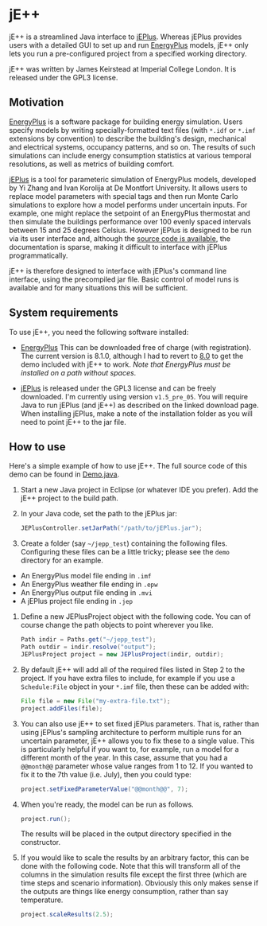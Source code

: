 # jE++

jE++ is a streamlined Java interface to [jEPlus](http://www.jeplus.org/).  Whereas jEPlus provides users with a detailed GUI to set up and run [EnergyPlus](http://apps1.eere.energy.gov/buildings/energyplus/) models, jE++ only lets you run a pre-configured project from a specified working directory.  

jE++ was written by James Keirstead at Imperial College London.  It is released under the GPL3 license.

## Motivation

[EnergyPlus](http://apps1.eere.energy.gov/buildings/energyplus/) is a software package for building energy simulation.  Users specify models by writing specially-formatted text files (with `*.idf` or `*.imf` extensions by convention)  to describe the building's design, mechanical and electrical systems, occupancy patterns, and so on.  The results of such simulations can include energy consumption statistics at various temporal resolutions, as well as metrics of building comfort.

[jEPlus](http://www.jeplus.org/) is a tool for parameteric simulation of EnergyPlus models, developed by Yi Zhang and Ivan Korolija at De Montfort University.  It allows users to replace model parameters with special tags and then run Monte Carlo simulations to explore how a model performs under uncertain inputs.  For example, one might replace the setpoint of an EnergyPlus thermostat and then simulate the buildings performance over 100 evenly spaced intervals between 15 and 25 degrees Celsius.  However jEPlus is designed to be run via its user interface and, although the [source code is available](http://sourceforge.net/p/jeplus/code/HEAD/tree/), the documentation is sparse, making it difficult to interface with jEPlus programmatically.  

jE++ is therefore designed to interface with jEPlus's command line interface, using the precompiled jar file.  Basic control of model runs is available and for many situations this will be sufficient.

## System requirements

To use jE++, you need the following software installed:

 * [EnergyPlus](http://apps1.eere.energy.gov/buildings/energyplus/energyplus_about.cfm)  This can be downloaded free of charge (with registration).  The current version is 8.1.0, although I had to revert to [8.0](http://apps1.eere.energy.gov/buildings/energyplus/energyPlus_download.cfm?previous) to get the demo included with jE++ to work.  _Note that EnergyPlus must be installed on a path without spaces_.
 
 * [jEPlus](http://www.jeplus.org/wiki/doku.php?id=download:start) is released under the GPL3 license and can be freely downloaded.  I'm currently using version `v1.5_pre_05`.  You will require Java to run jEPlus (and jE++) as described on the linked download page.  When installing jEPlus, make a note of the installation folder as you will need to point jE++ to the jar file.
 
## How to use

Here's a simple example of how to use jE++.  The full source code of this demo can be found in [Demo.java](src/uk/ac/imperial/jeplusplus/Demo.java).

1. Start a new Java project in Eclipse (or whatever IDE you prefer).  Add the jE++ project to the build path.

1. In your Java code, set the path to the jEPlus jar:

   ```java
   JEPlusController.setJarPath("/path/to/jEPlus.jar");
   ```

1. Create a folder (say `~/jepp_test`) containing the following files. Configuring these files can be a little tricky; please see the `demo` directory for an example.
  * An EnergyPlus model file ending in `.imf`
  * An EnergyPlus weather file ending in `.epw`
  * An EnergyPlus output file ending in `.mvi`
  * A jEPlus project file ending in `.jep`
   
1. Define a new JEPlusProject object with the following code.  You can of course change the path objects to point wherever you like.

   ```java
   Path indir = Paths.get("~/jepp_test");
   Path outdir = indir.resolve("output");
   JEPlusProject project = new JEPlusProject(indir, outdir);
   ```

5. By default jE++ will add all of the required files listed in Step 2 to the project.  If you have extra files to include, for example if you use a `Schedule:File` object in your `*.imf` file, then these can be added with:

   ```java
   File file = new File("my-extra-file.txt");
   project.addFiles(file);
   ```

6. You can also use jE++ to set fixed jEPlus parameters.  That is, rather than using jEPlus's sampling architecture to perform multiple runs for an uncertain parameter, jE++ allows you to fix these to a single value.  This is particularly helpful if you want to, for example, run a model for a different month of the year.  In this case, assume that you had a `@@month@@` parameter whose value ranges from 1 to 12.  If you wanted to fix it to the 7th value (i.e. July), then you could type:

   ```java
   project.setFixedParameterValue("@@month@@", 7);
   ```
   
7. When you're ready, the model can be run as follows.  

   ```java
   project.run();
   ```

   The results will be placed in the output directory specified in the constructor.

8. If you would like to scale the results by an arbitrary factor, this can be done with the following code.  Note that this will transform all of the columns in the simulation results file except the first three (which are time steps and scenario information).  Obviously this only makes sense if the outputs are things like energy consumption, rather than say temperature.

   ```java
   project.scaleResults(2.5);
   ```



